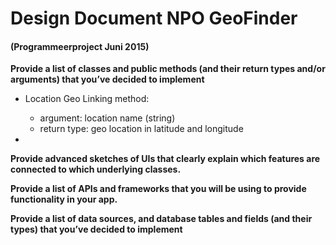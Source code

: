 # Design Document NPO GeoFinder
#### (Programmeerproject Juni 2015)

**Provide a list of classes and public methods (and their return types and/or arguments) that you’ve decided to implement**

+ Location Geo Linking method:
  - argument: location name (string)
  - return type: geo location in latitude and longitude

+ 


**Provide advanced sketches of UIs that clearly explain which features are connected to which underlying classes.**

**Provide a list of APIs and frameworks that you will be using to provide functionality in your app.**


**Provide a list of data sources, and database tables and fields (and their types) that you’ve decided to implement**
